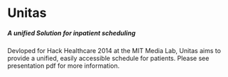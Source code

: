 # Unitas
##### A unified Solution for inpatient scheduling 

Devloped for Hack Healthcare 2014 at the MIT Media Lab, Unitas aims to provide a unified, easily accessible schedule for patients. 
Please see presentation pdf for more information. 
